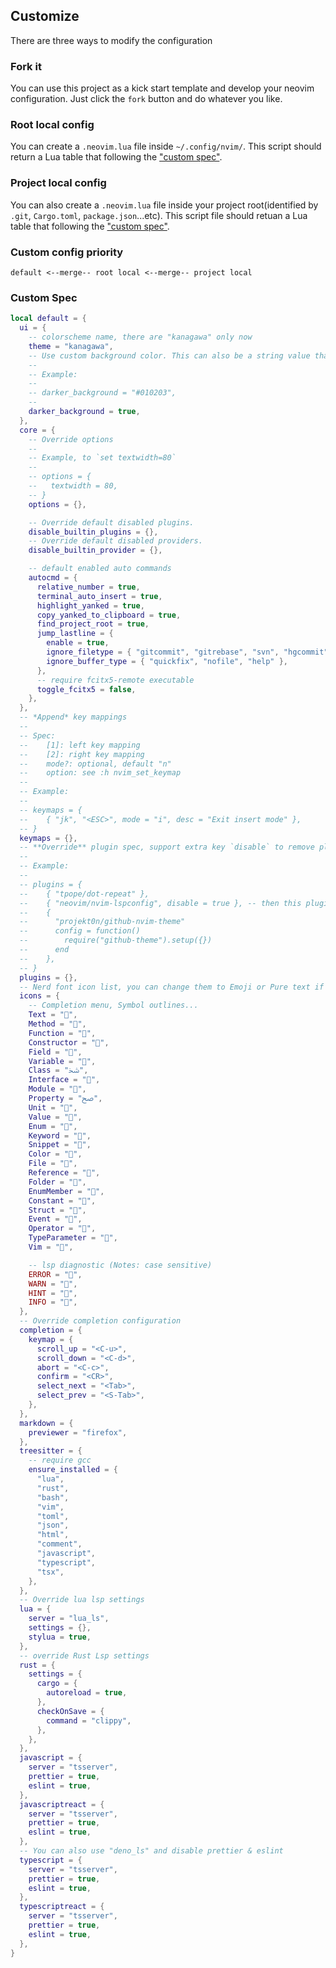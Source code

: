 ## Customize

There are three ways to modify the configuration

### Fork it

You can use this project as a kick start template and develop your neovim configuration.
Just click the `fork` button and do whatever you like.

### Root local config

You can create a `.neovim.lua` file inside `~/.config/nvim/`.
This script should return a Lua table that following the ["custom spec"](#custom-spec).

### Project local config

You can also create a `.neovim.lua` file inside your project root(identified by `.git`, `Cargo.toml`, `package.json`...etc).
This script file should retuan a Lua table that following the ["custom spec"](#custom-spec).

### Custom config priority

`default <--merge-- root local <--merge-- project local`

### Custom Spec

```lua
local default = {
  ui = {
    -- colorscheme name, there are "kanagawa" only now
    theme = "kanagawa",
    -- Use custom background color. This can also be a string value that contains color hex code.
    --
    -- Example:
    --
    -- darker_background = "#010203",
    --
    darker_background = true,
  },
  core = {
    -- Override options
    --
    -- Example, to `set textwidth=80`
    --
    -- options = {
    --   textwidth = 80,
    -- }
    options = {},

    -- Override default disabled plugins.
    disable_builtin_plugins = {},
    -- Override default disabled providers.
    disable_builtin_provider = {},

    -- default enabled auto commands
    autocmd = {
      relative_number = true,
      terminal_auto_insert = true,
      highlight_yanked = true,
      copy_yanked_to_clipboard = true,
      find_project_root = true,
      jump_lastline = {
        enable = true,
        ignore_filetype = { "gitcommit", "gitrebase", "svn", "hgcommit", "Dashboard" },
        ignore_buffer_type = { "quickfix", "nofile", "help" },
      },
      -- require fcitx5-remote executable
      toggle_fcitx5 = false,
    },
  },
  -- *Append* key mappings
  --
  -- Spec:
  --    [1]: left key mapping
  --    [2]: right key mapping
  --    mode?: optional, default "n"
  --    option: see :h nvim_set_keymap
  --
  -- Example:
  --
  -- keymaps = {
  --    { "jk", "<ESC>", mode = "i", desc = "Exit insert mode" },
  -- }
  keymaps = {},
  -- **Override** plugin spec, support extra key `disable` to remove plugin
  --
  -- Example:
  --
  -- plugins = {
  --    { "tpope/dot-repeat" },
  --    { "neovim/nvim-lspconfig", disable = true }, -- then this plugin will never be installed
  --    {
  --      "projekt0n/github-nvim-theme"
  --      config = function()
  --        require("github-theme").setup({})
  --      end
  --    },
  -- }
  plugins = {},
  -- Nerd font icon list, you can change them to Emoji or Pure text if you don't like nerd font
  icons = {
    -- Completion menu, Symbol outlines...
    Text = "",
    Method = "",
    Function = "",
    Constructor = "",
    Field = "",
    Variable = "",
    Class = "ﴯ",
    Interface = "",
    Module = "",
    Property = "ﰠ",
    Unit = "",
    Value = "",
    Enum = "",
    Keyword = "",
    Snippet = "",
    Color = "",
    File = "",
    Reference = "",
    Folder = "",
    EnumMember = "",
    Constant = "",
    Struct = "",
    Event = "",
    Operator = "",
    TypeParameter = "",
    Vim = "",

    -- lsp diagnostic (Notes: case sensitive)
    ERROR = "",
    WARN = "",
    HINT = "",
    INFO = "",
  },
  -- Override completion configuration
  completion = {
    keymap = {
      scroll_up = "<C-u>",
      scroll_down = "<C-d>",
      abort = "<C-c>",
      confirm = "<CR>",
      select_next = "<Tab>",
      select_prev = "<S-Tab>",
    },
  },
  markdown = {
    previewer = "firefox",
  },
  treesitter = {
    -- require gcc
    ensure_installed = {
      "lua",
      "rust",
      "bash",
      "vim",
      "toml",
      "json",
      "html",
      "comment",
      "javascript",
      "typescript",
      "tsx",
    },
  },
  -- Override lua lsp settings
  lua = {
    server = "lua_ls",
    settings = {},
    stylua = true,
  },
  -- override Rust Lsp settings
  rust = {
    settings = {
      cargo = {
        autoreload = true,
      },
      checkOnSave = {
        command = "clippy",
      },
    },
  },
  javascript = {
    server = "tsserver",
    prettier = true,
    eslint = true,
  },
  javascriptreact = {
    server = "tsserver",
    prettier = true,
    eslint = true,
  },
  -- You can also use "deno_ls" and disable prettier & eslint
  typescript = {
    server = "tsserver",
    prettier = true,
    eslint = true,
  },
  typescriptreact = {
    server = "tsserver",
    prettier = true,
    eslint = true,
  },
}
```
